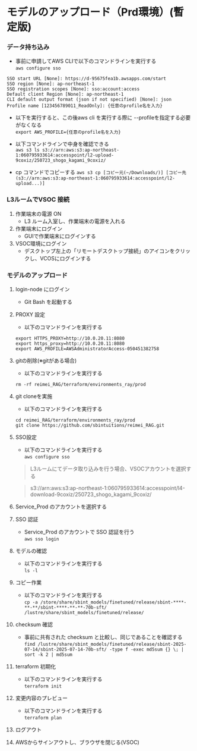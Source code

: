 # モデルのアップロード（Prd環境）(暫定版) 
### データ持ち込み
- 事前に申請してAWS CLIで以下のコマンドラインを実行する  
`aws configure sso`
```
SSO start URL [None]: https://d-95675fea1b.awsapps.com/start
SSO region [None]: ap-northeast-1
SSO registration scopes [None]: sso:account:access
Default client Region [None]: ap-northeast-1
CLI default output format (json if not specified) [None]: json
Profile name [123456789011_ReadOnly]: {任意のprofile名を入力}
```
- 以下を実行すると、この後aws cli を実行する際に --profileを指定する必要がなくなる  
	`export AWS_PROFILE={任意のprofile名を入力}`

- 以下コマンドラインで中身を確認できる  
	`aws s3 ls s3://arn:aws:s3:ap-northeast-1:060795933614:accesspoint/l2-upload-9coxiz/250723_shogo_kagami_9coxiz/`

- cp コマンドでコピーする
  	`aws s3 cp [コピー元(~/Downloads/)] [コピー先(s3://arn:aws:s3:ap-northeast-1:060795933614:accesspoint/l2-upload...)]`

### L3ルームでVSOC 接続
1. 作業端末の電源 ON
   - L3 ルーム入室し、作業端末の電源を入れる
1. 作業端末にログイン
   - GUIで作業端末にログインする
1. VSOC環境にログイン
   - デスクトップ左上の「リモートデスクトップ接続」のアイコンをクリックし、VCOSにログインする

### モデルのアップロード
1. login-node にログイン
	- Git Bash を起動する
1. PROXY 設定
	- 以下のコマンドラインを実行する  
	```
 	export HTTPS_PROXY=http://10.0.20.11:8080
	export https_proxy=http://10.0.20.11:8080
	export AWS_PROFILE=AWSAdministratorAccess-050451382758
 	```
1. gitの削除(※gitがある場合)
   - 以下のコマンドラインを実行する  
	```
	rm -rf reimei_RAG/terraform/environments_ray/prod
 	```
1. git cloneを実施
   - 以下のコマンドラインを実行する    
	```
	cd reimei_RAG/terraform/environments_ray/prod
	git clone https://github.com/sbintuitions/reimei_RAG.git
 	```
1. SSO設定
    - 以下のコマンドラインを実行する  
      `aws configure sso`

	> L3ルームにてデータ取り込みを行う場合、VSOCアカウントを選択する  

 	> s3://arn:aws:s3:ap-northeast-1:060795933614:accesspoint/l4-download-9coxiz/250723_shogo_kagami_9coxiz/

1. Service_Prod のアカウントを選択する  

1. SSO 認証
   - Service_Prod のアカウントで SSO 認証を行う  
     `aws sso login`
1. モデルの確認
    - 以下のコマンドラインを実行する  
   	`ls -l`
1. コピー作業
    - 以下のコマンドラインを実行する  
   	`cp -a /store/share/sbint_models/finetuned/release/sbint-****-**-**/sbint-****-**-**-70b-sft/ /lustre/share/sbint_models/finetuned/release/`
1. checksum 確認
    - 事前に共有された checksum と比較し、同じであることを確認する  
      `find /lustre/share/sbint_models/finetuned/release/sbint-2025-07-14/sbint-2025-07-14-70b-sft/ -type f -exec md5sum {} \; | sort -k 2 | md5sum`
1. terraform 初期化
   - 以下のコマンドラインを実行する  
     `terraform init`
1. 変更内容のプレビュー
   - 以下のコマンドラインを実行する  
     `terraform plan`
1. ログアウト
1. AWSからサインアウトし、ブラウザを閉じる(VSOC)
